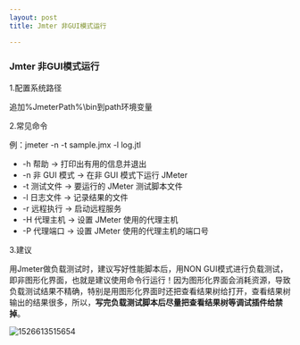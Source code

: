 ```yaml
---
layout: post
title: Jmter 非GUI模式运行

---
```


### Jmter 非GUI模式运行

1.配置系统路径

追加%JmeterPath%\bin到path环境变量

2.常见命令

例：jmeter -n -t sample.jmx -l log.jtl 

* -h 帮助 -> 打印出有用的信息并退出
* -n 非 GUI 模式 -> 在非 GUI 模式下运行 JMeter
* -t 测试文件 -> 要运行的 JMeter 测试脚本文件
* -l 日志文件 -> 记录结果的文件
* -r 远程执行 -> 启动远程服务
* -H 代理主机 -> 设置 JMeter 使用的代理主机
* -P 代理端口 -> 设置 JMeter 使用的代理主机的端口号

3.建议

用Jmeter做负载测试时，建议写好性能脚本后，用NON GUI模式进行负载测试，即非图形化界面，也就是建议使用命令行运行！因为图形化界面会消耗资源，导致负载测试结果不精确，特别是用图形化界面时还把查看结果树给打开，查看结果树输出的结果很多，所以，**写完负载测试脚本后尽量把查看结果树等调试插件给禁掉**。

![1526613515654](C:\Users\chenpei\AppData\Local\Temp\1526613515654.png) 